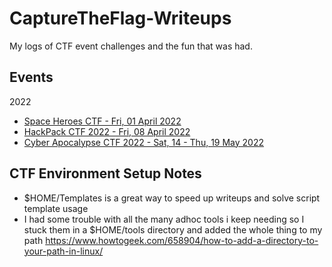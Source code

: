 # CaptureTheFlag-Writeups
My logs of CTF event challenges and the fun that was had.



## Events
2022
* [Space Heroes CTF - Fri, 01 April 2022](/2022/SpaceHeroesCTF/README.md)
* [HackPack CTF 2022 - Fri, 08 April 2022](/2022/HackPackCTF/README.md)
* [Cyber Apocalypse CTF 2022 - Sat, 14 - Thu, 19 May 2022](/2022/CyberApocalypseCTF2022/README.md)



## CTF Environment Setup Notes

* $HOME/Templates is a great way to speed up writeups and solve script template usage
* I had some trouble with all the many adhoc tools i keep needing so I stuck them in a $HOME/tools directory and added the whole thing to my path https://www.howtogeek.com/658904/how-to-add-a-directory-to-your-path-in-linux/


